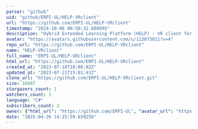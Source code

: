 ```yaml
---
parser: "github"
uid: "github/ERPI-UL/HELP-VRclient"
url: "https://github.com/ERPI-UL/HELP-VRclient"
timestamp: "2024-10-06 00:50:32.680895"
description: "Hybrid Extended Learning Platform (HELP) - VR client for Meta Quest"
avatar: "https://avatars.githubusercontent.com/u/113673811?v=4"
repo_url: "https://github.com/ERPI-UL/HELP-VRclient"
name: "HELP-VRclient"
full_name: "ERPI-UL/HELP-VRclient"
html_url: "https://github.com/ERPI-UL/HELP-VRclient"
created_at: "2023-07-18T10:06:02Z"
updated_at: "2023-07-21T15:01:43Z"
clone_url: "https://github.com/ERPI-UL/HELP-VRclient.git"
size: 16687
stargazers_count: 1
watchers_count: 1
language: "C#"
subscribers_count: 2
owner: {"html_url": "https://github.com/ERPI-UL", "avatar_url": "https://avatars.githubusercontent.com/u/113673811?v=4", "login": "ERPI-UL", "type": "Organization"}
date: "2025-04-26 14:25:59.659256"
---
```

